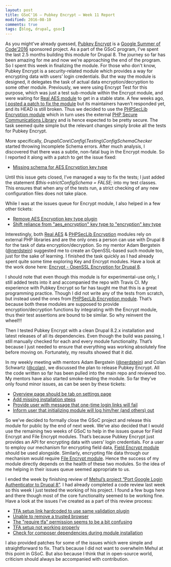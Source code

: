 ```yaml
---
layout: post
title: GSoC'16 – Pubkey Encrypt – Week 11 Report
modified: 2016-08-10
comments: true
tags: [blog, drupal, gsoc]
---
```


As you might've already guessed, <a href="https://www.drupal.org/project/pubkey_encrypt/">Pubkey Encrypt</a> is a <a href="https://summerofcode.withgoogle.com/">Google Summer of Code'2016</a> sponsored project. As a part of the GSoC program, I've spent the last 2.5 months building this module for Drupal 8. The journey so far has been amazing for me and now we're approaching the end of the program. So I spent this week in finalizing the module. For those who don't know, Pubkey Encrypt is a security-related module which provides a way for encrypting data with users’ login credentials. But the way the module is designed, it delegates the task of actual data encryption/decryption to some other module. Previously, we were using Encrypt Test for this purpose, which was just a test sub-module within the Encrypt module, and were waiting for <a href="https://www.drupal.org/project/real_aes">Real AES module</a> to get in a stable state. A few weeks ago, <a href="https://www.drupal.org/node/2727845#comment-11391629">I posted a patch to fix the module</a> but its maintainers haven’t responded yet, and its HEAD is still broken. Thus we decided to use the <a href="https://www.drupal.org/project/encrypt_seclib">PHPSecLib Encryption module</a> which in turn uses the external <a href="https://github.com/phpseclib/phpseclib">PHP Secure Communications Library</a> and is hence expected to be pretty secure. The task seemed quite simple but the relevant changes simply broke all the tests for Pubkey Encrypt.

More specifically, <i>Drupal\Core\Config\Testing\ConfigSchemaChecker</i> started throwing Incomplete Schema errors. After much analysis, I discovered that there was a subtle, non-fatal bug in the Encrypt module. So I reported it along with a patch to get the issue fixed:

* <a href="https://www.drupal.org/node/2777983">Missing schema for AES Encryption key type</a>

Until this issue gets closed, I’ve managed a way to fix the tests; I just added the statement <i>$this->strictConfigSchema = FALSE;</i> into my test classes. This ensures that when any of the tests run, a strict checking of any new configuration files does not take place.

While I was at the issues queue for Encrypt module, I also helped in a few other tickets:

* <a href="https://www.drupal.org/node/2692489#comment-11481795">Remove AES Encryption key type plugin</a>
* <a href="https://www.drupal.org/node/2780323">Shift reliance from "aes_encryption" key type to "encryption" key type</a>


Interestingly, both <a href="https://www.drupal.org/project/real_aes">Real AES</a> & <a href="https://www.drupal.org/project/encrypt_seclib">PHPSecLib Encryption</a> modules rely on external PHP libraries and are the only ones a person can use with Drupal 8 for the task of data encryption/decryption. So my mentor Adam Bergstein (<a href ='https://www.drupal.org/u/nerdstein'>@nerdstein</a>) suggested me to create an OpenSSL-based such module too, just for the sake of learning. I finished the task quickly as I had already spent quite some time exploring Key and Encrypt modules. Have a look at the work done here: <a href="https://github.com/talhaparacha/encrypt_openssl">Encrypt - OpenSSL Encryption for Drupal 8</a>.

I should note that even though this module is for experimental-use only, I still added tests into it and accompanied the repo with Travis CI. My experience with Pubkey Encrypt so far has taught me that this is a great programming practice. Though I did not write any of the tests from scratch, but instead used the ones from <a href="https://www.drupal.org/project/encrypt_seclib">PHPSecLib Encryption module</a>. That’s because both these modules are supposed to provide encryption/decryption functions by integrating with the Encrypt module, thus their test assertions are bound to be similar. So why reinvent the wheel!!!

Then I tested Pubkey Encrypt with a clean Drupal 8.2.x installation and latest releases of all its dependencies. Even though the build was passing, I still manually checked for each and every module functionality. That’s because I just needed to ensure that everything was working absolutely fine before moving on. Fortunately, my results showed that it did.

In my weekly meeting with mentors Adam Bergstein (<a href ='https://www.drupal.org/u/nerdstein'>@nerdstein</a>) and Colan Schwartz (<a href='https://www.drupal.org/u/colan'>@colan</a>), we discussed the plan to release Pubkey Encrypt. All the code written so far has been pulled into the main repo and reviewed too. My mentors have also started smoke-testing the module. So far they’ve only found minor issues, as can be seen by these tickets:


* <a href="https://www.drupal.org/node/2779737">Overview page should be tab on settings page</a>
* <a href="https://www.drupal.org/node/2779705">Add missing installation steps</a>
* <a href="https://www.drupal.org/node/2779751">Provide user with message that one-time login links will fail</a>
* <a href="https://www.drupal.org/node/2779759">Inform user that initializing module will log him/her (and others) out</a>

So we’ve decided to formally close the GSoC project and release this module for public by the end of next week. We’ve also decided that I would use the remaining two weeks of GSoC to help in the issues queue for Field Encrypt and File Encrypt modules. That’s because Pubkey Encrypt just provides an API for encrypting data with users’ login credentials. For a user to employ our mechanism for encrypting field data, <a href="https://www.drupal.org/project/field_encrypt">Field Encrypt module</a> should be used alongside. Similarly, encrypting file data through our mechanism would require <a href="https://github.com/d8-contrib-modules/file_encrypt">File Encrypt module</a>. Hence the success of my module directly depends on the health of these two modules. So the idea of me helping in their issues queue seemed appropriate to us.

I ended the week by finishing review of <a href="https://summerofcode.withgoogle.com/projects/#4630295898750976">Mehul’s project “Port Google Login Authenticator to Drupal 8”</a>. I had already completed a code review last week so this week I just tested the working of his project. I found a few bugs here and there though most of the core functionality seemed to be working fine. Have a look at the issues I’ve created as a part of this review process:

* <a href="https://github.com/therealssj/tfa/issues/9">TFA setup link hardcoded to use same validation plugin</a>
* <a href="https://github.com/therealssj/tfa/issues/11">Unable to remove a trusted browser</a>
* <a href="https://github.com/therealssj/tfa/issues/10">The "require tfa" permission seems to be a bit confusing</a>
* <a href="https://github.com/therealssj/tfa/issues/8">TFA setup not working properly</a>
* <a href="https://github.com/therealssj/tfa/issues/7">Check for composer dependencies during module installation</a>

I also provided patches for some of the issues which were simple and straightforward to fix. That’s because I did not want to overwhelm Mehul at this point in GSoC. But also because I think that in open-source world, criticism should always be accompanied with contribution.
